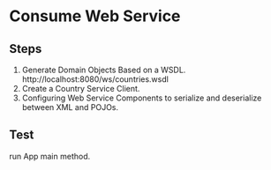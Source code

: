 # Consume Web Service
## Steps
1. Generate Domain Objects Based on a WSDL. http://localhost:8080/ws/countries.wsdl
2. Create a Country Service Client.
3. Configuring Web Service Components to serialize and deserialize between XML and POJOs.

## Test
run App main method.